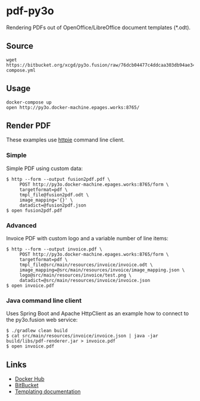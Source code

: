 # pdf-py3o

Rendering PDFs out of OpenOffice/LibreOffice document templates (*.odt).

## Source

```
wget https://bitbucket.org/xcgd/py3o.fusion/raw/76dcb04477c4ddcaa303db94ae340561c2da75a9/docker-compose.yml
```


## Usage

```
docker-compose up
open http://py3o.docker-machine.epages.works:8765/
```

## Render PDF

These examples use [httpie](https://github.com/jkbrzt/httpie) command line client.

### Simple

Simple PDF using custom data:

```
$ http --form --output fusion2pdf.pdf \
     POST http://py3o.docker-machine.epages.works:8765/form \
     targetformat=pdf \
     tmpl_file@fusion2pdf.odt \
     image_mapping='{}' \
     datadict=@fusion2pdf.json
$ open fusion2pdf.pdf
```

### Advanced

Invoice PDF with custom logo and a variable number of line items:

```
$ http --form --output invoice.pdf \
     POST http://py3o.docker-machine.epages.works:8765/form \
     targetformat=pdf \
     tmpl_file@src/main/resources/invoice/invoice.odt \
     image_mapping=@src/main/resources/invoice/image_mapping.json \
     logo@src/main/resources/invoice/test.png \
     datadict=@src/main/resources/invoice/invoice.json
$ open invoice.pdf
```

### Java command line client

Uses Spring Boot and Apache HttpClient as an example how to connect to the py3o.fusion web service:

```
$ ./gradlew clean build
$ cat src/main/resources/invoice/invoice.json | java -jar build/libs/pdf-renderer.jar > invoice.pdf
$ open invoice.pdf
```


## Links

* [Docker Hub](https://hub.docker.com/r/xcgd/py3o.fusion/)
* [BitBucket](https://bitbucket.org/faide/py3o.fusion)
* [Templating documentation](http://py3otemplate.readthedocs.io/en/latest/templating.html)
